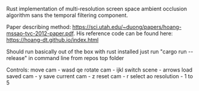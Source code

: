 Rust implementation of multi-resolution screen space ambient occlusion algorithm 
sans the temporal filtering component.

Paper describing method: https://sci.utah.edu/~duong/papers/hoang-mssao-tvc-2012-paper.pdf.
His reference code can be found here: https://hoang-dt.github.io/index.html

Should run basically out of the box with rust installed just run "cargo run
--release" in command line from repos top folder

Controls:
move cam - wasd qe
rotate cam - ijkl
switch scene - arrows
load saved cam - y
save current cam - z
reset cam - r
select ao resolution - 1 to 5 
